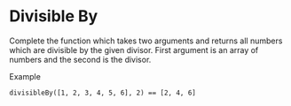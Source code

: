 # Divisible By 
Complete the function which takes two arguments and returns all numbers which are divisible by the given divisor. First argument is an array of numbers and the second is the divisor.

Example
```
divisibleBy([1, 2, 3, 4, 5, 6], 2) == [2, 4, 6]
```